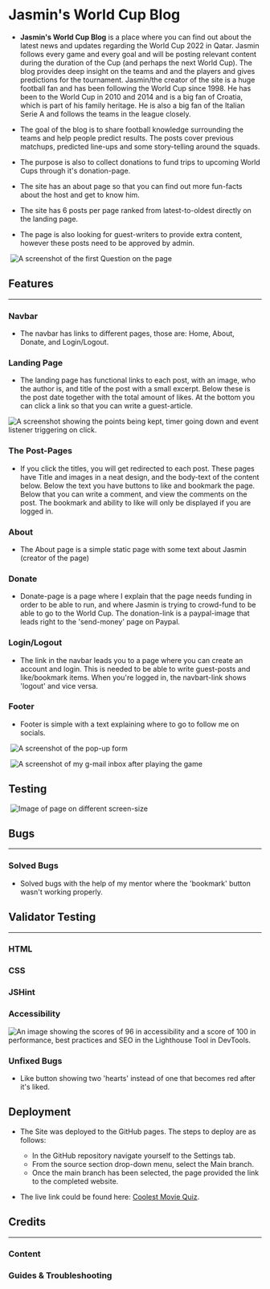 # Jasmin's World Cup Blog

- **Jasmin's World Cup Blog** is a place where you can find out about the latest news and updates regarding the World Cup 2022 in Qatar. Jasmin follows every game and every goal and will be posting relevant content during the duration of the Cup (and perhaps the next World Cup). The blog provides deep insight on the teams and and the players and gives predictions for the tournament. Jasmin/the creator of the site is a huge football fan and has been following the World Cup since 1998. He has been to the World Cup in 2010 and 2014 and is a big fan of Croatia, which is part of his family heritage. He is also a big fan of the Italian Serie A and follows the teams in the league closely.

- The goal of the blog is to share football knowledge surrounding the teams and help people predict results. The posts cover previous matchups, predicted line-ups and some story-telling around the squads. 
- The purpose is also to collect donations to fund trips to upcoming World Cups through it's donation-page.
- The site has an about page so that you can find out more fun-facts about the host and get to know him. 
- The site has 6 posts per page ranked from latest-to-oldest directly on the landing page. 
- The page is also looking for guest-writers to provide extra content, however these posts need to be approved by admin. 

<img> ![A screenshot of the first Question on the page](assets/images/quiz-full-page.png)

## Features
---

### Navbar

- The navbar has links to different pages, those are: Home, About, Donate, and Login/Logout. 

### Landing Page

- The landing page has functional links to each post, with an image, who the author is, and title of the post with a small excerpt. Below these is the post date together with the total amount of likes. At the bottom you can click a link so that you can write a guest-article. 

<img> ![A screenshot showing the points being kept, timer going down and event listener triggering on click.](assets/images/game-area-green-button.png)

### The Post-Pages

- If you click the titles, you will get redirected to each post. These pages have Title and images in a neat design, and the body-text of the content below. Below the text you have buttons to like and bookmark the page. Below that you can write a comment, and view the comments on the post. The bookmark and ability to like will only be displayed if you are logged in. 

### About

- The About page is a simple static page with some text about Jasmin (creator of the page)

### Donate

- Donate-page is a page where I explain that the page needs funding in order to be able to run, and where Jasmin is trying to crowd-fund to be able to go to the World Cup. The donation-link is a paypal-image that leads right to the 'send-money' page on Paypal. 

### Login/Logout

- The link in the navbar leads you to a page where you can create an account and login. This is needed to be able to write guest-posts and like/bookmark items. When you're logged in, the navbart-link shows 'logout' and vice versa. 

### Footer

- Footer is simple with a text explaining where to go to follow me on socials. 

<img> ![A screenshot of the pop-up form](assets/images/pop-up.png)

<img> ![A screenshot of my g-mail inbox after playing the game](assets/images/e-mail-submission.png)

## Testing

<img> ![Image of page on different screen-size](assets/images/responsiveness.png)

## Bugs
---
### Solved Bugs

- Solved bugs with the help of my mentor where the 'bookmark' button wasn't working properly. 

## Validator Testing
---
### HTML



### CSS



### JSHint



### Accessibility


<img> ![An image showing the scores of 96 in accessibility and a score of 100 in performance, best practices and SEO in the Lighthouse Tool in DevTools.](assets/images/lighthouse-scores.png)

### Unfixed Bugs

- Like button showing two 'hearts' instead of one that becomes red after it's liked. 

## Deployment

- The Site was deployed to the GitHub pages. The steps to deploy are as follows:
  - In the GitHub repository navigate yourself to the Settings tab.
  - From the source section drop-down menu, select the Main branch. 
  - Once the main branch has been selected, the page provided the link to the completed website. 
  
- The live link could be found here: [Coolest Movie Quiz](https://j-a-s-m-i-n-j.github.io/movie-project-new/).

## Credits
---
### Content


### Guides & Troubleshooting



